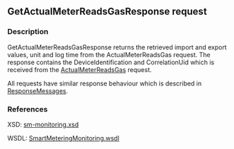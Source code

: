 ## GetActualMeterReadsGasResponse request

### Description
GetActualMeterReadsGasResponse returns the retrieved import and export values, unit and log time from the ActualMeterReadsGas request. The response contains the DeviceIdentification and CorrelationUid which is received from the [ActualMeterReadsGas](ActualMeterReadsGas.md) request.

All requests have similar response behaviour which is described in [ResponseMessages](./ResponseMessages.md).

### References

XSD: [sm-monitoring.xsd](https://github.com/OSGP/Shared/blob/development/osgp-ws-smartmetering/src/main/resources/schemas/sm-monitoring/sm-monitoring.xsd)

WSDL: [SmartMeteringMonitoring.wsdl](https://github.com/OSGP/Shared/blob/development/osgp-ws-smartmetering/src/main/resources/SmartMeteringMonitoring.wsdl)
